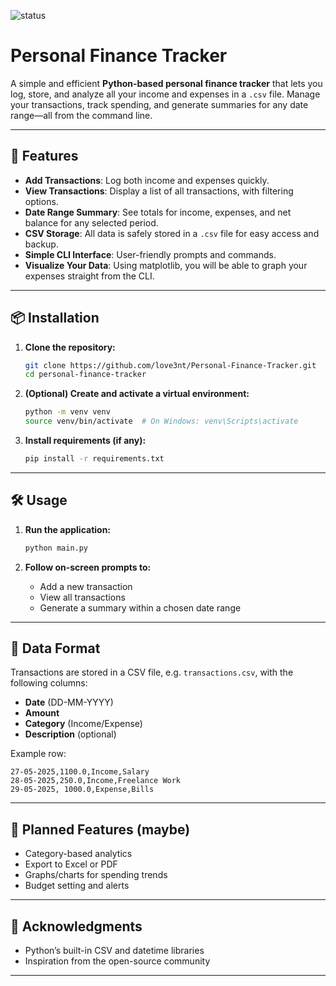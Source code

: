![status](https://img.shields.io/badge/status-WIP-yellow)


# Personal Finance Tracker

A simple and efficient **Python-based personal finance tracker** that lets you log, store, and analyze all your income and expenses in a `.csv` file. Manage your transactions, track spending, and generate summaries for any date range—all from the command line.

---

## 🚀 Features

- **Add Transactions**: Log both income and expenses quickly.
- **View Transactions**: Display a list of all transactions, with filtering options.
- **Date Range Summary**: See totals for income, expenses, and net balance for any selected period.
- **CSV Storage**: All data is safely stored in a `.csv` file for easy access and backup.
- **Simple CLI Interface**: User-friendly prompts and commands.
- **Visualize Your Data**: Using matplotlib, you will be able to graph your expenses straight from the CLI.

---

## 📦 Installation

1. **Clone the repository:**
    ```bash
    git clone https://github.com/love3nt/Personal-Finance-Tracker.git
    cd personal-finance-tracker
    ```

2. **(Optional) Create and activate a virtual environment:**
    ```bash
    python -m venv venv
    source venv/bin/activate  # On Windows: venv\Scripts\activate
    ```

3. **Install requirements (if any):**
    ```bash
    pip install -r requirements.txt
    ```

---

## 🛠️ Usage

1. **Run the application:**
    ```bash
    python main.py
    ```

2. **Follow on-screen prompts to:**
    - Add a new transaction
    - View all transactions
    - Generate a summary within a chosen date range

---

## 📁 Data Format

Transactions are stored in a CSV file, e.g. `transactions.csv`, with the following columns:
- **Date** (DD-MM-YYYY)
- **Amount**
- **Category** (Income/Expense)
- **Description** (optional)


Example row:
```
27-05-2025,1100.0,Income,Salary
28-05-2025,250.0,Income,Freelance Work
29-05-2025, 1000.0,Expense,Bills
```

---

## 📝 Planned Features (maybe)

- Category-based analytics
- Export to Excel or PDF
- Graphs/charts for spending trends
- Budget setting and alerts

---

## 🙌 Acknowledgments

- Python’s built-in CSV and datetime libraries
- Inspiration from the open-source community

---
